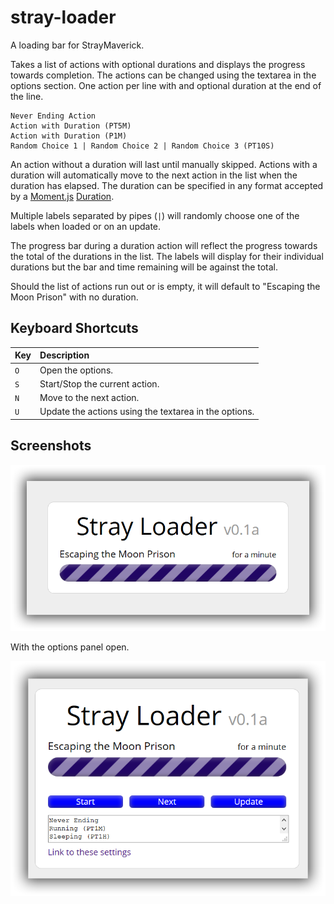 # stray-loader
A loading bar for StrayMaverick.

Takes a list of actions with optional durations and displays the progress towards completion.  The actions can be changed using the textarea in the options section.  One action per line with and optional duration at the end of the line.


```
Never Ending Action
Action with Duration (PT5M)
Action with Duration (P1M)
Random Choice 1 | Random Choice 2 | Random Choice 3 (PT10S)
```

An action without a duration will last until manually skipped.  Actions with a duration will automatically move to the next action in the list when the duration has elapsed. The duration can be specified in any format accepted by a [Moment.js](http://momentjs.com) [Duration](http://momentjs.com/docs/#/durations/creating/).

Multiple labels separated by pipes (`|`) will randomly choose one of the labels when loaded or on an update.

The progress bar during a duration action will reflect the progress towards the total of the durations in the list.  The labels will display for their individual durations but the bar and time remaining will be against the total.

Should the list of actions run out or is empty, it will default to "Escaping the Moon Prison" with no duration.

## Keyboard Shortcuts

| Key | Description |
| :-- | :---------- |
| `O` | Open the options. |
| `S` | Start/Stop the current action. |
| `N` | Move to the next action. |
| `U` | Update the actions using the textarea in the options. |

## Screenshots

![Screenshot](/docs/screenshot.png "Screenshot")

With the options panel open.

![Screenshot](/docs/screenshot-with-options.png "Screenshot with options open")

